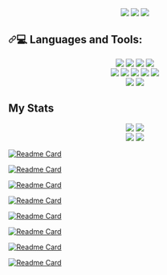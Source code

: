 
<div align="center" dir="auto">
  <a href="https://www.linkedin.com/in/reynolds-patrick/" rel="nofollow"><img src="https://camo.githubusercontent.com/a80d00f23720d0bc9f55481cfcd77ab79e141606829cf16ec43f8cacc7741e46/68747470733a2f2f696d672e736869656c64732e696f2f62616467652f4c696e6b6564496e2d3030373742353f7374796c653d666f722d7468652d6261646765266c6f676f3d6c696e6b6564696e266c6f676f436f6c6f723d7768697465" data-canonical-src="https://img.shields.io/badge/LinkedIn-0077B5?style=for-the-badge&amp;logo=linkedin&amp;logoColor=white" style="max-width: 100%;"></a>
  <a href="https://github.com/PatrickReynoldsCoding/CV/blob/main/Patrick%20Reynolds%20CV%202023.pdf"><img src="https://camo.githubusercontent.com/1ab0555c5c4586a1a95e31fa23ad84269d883f9e117d750d40c6e6b440a7b66e/68747470733a2f2f696d672e736869656c64732e696f2f62616467652f5044462043562d3836344641303f7374796c653d666f722d7468652d6261646765266c6f676f3d6376266c6f676f436f6c6f723d7768697465" data-canonical-src="https://img.shields.io/badge/PDF CV-864FA0?style=for-the-badge&amp;logo=cv&amp;logoColor=white" style="max-width: 100%;"></a>
<a href="https://github.com/patrickreynoldscoding/CV"><img src="https://camo.githubusercontent.com/4c6968728425916c616e8516c704beb29c74a8e81f1f2a29b313754384e52ced/68747470733a2f2f696d672e736869656c64732e696f2f62616467652f47697468756243562d3442344234423f7374796c653d666f722d7468652d6261646765266c6f676f3d676974687562266c6f676f436f6c6f723d7768697465" data-canonical-src="https://img.shields.io/badge/GithubCV-4B4B4B?style=for-the-badge&amp;logo=github&amp;logoColor=white" style="max-width: 100%;"></a>
</div>

<h2 dir="auto"><a id="user-content--languages-and-tools" class="anchor" aria-hidden="true" href="#-languages-and-tools"><svg class="octicon octicon-link" viewBox="0 0 16 16" version="1.1" width="16" height="16" aria-hidden="true"><path fill-rule="evenodd" d="M7.775 3.275a.75.75 0 001.06 1.06l1.25-1.25a2 2 0 112.83 2.83l-2.5 2.5a2 2 0 01-2.83 0 .75.75 0 00-1.06 1.06 3.5 3.5 0 004.95 0l2.5-2.5a3.5 3.5 0 00-4.95-4.95l-1.25 1.25zm-4.69 9.64a2 2 0 010-2.83l2.5-2.5a2 2 0 012.83 0 .75.75 0 001.06-1.06 3.5 3.5 0 00-4.95 0l-2.5 2.5a3.5 3.5 0 004.95 4.95l1.25-1.25a.75.75 0 00-1.06-1.06l-1.25 1.25a2 2 0 01-2.83 0z"></path></svg></a><g-emoji class="g-emoji" alias="computer" fallback-src="https://github.githubassets.com/images/icons/emoji/unicode/1f4bb.png">💻</g-emoji> Languages and Tools:</h2>

<div align="center" dir="auto">
  <a target="_blank" rel="noopener noreferrer nofollow" href="https://camo.githubusercontent.com/3d6bafc8853040cfe0ce91cb8904da7ce4261c7a1d9a7a86f79b1154310717fa/68747470733a2f2f696d672e736869656c64732e696f2f62616467652f2d48544d4c2d4646353733333f7374796c653d666f722d7468652d6261646765266c6f676f3d68746d6c35266c6f676f436f6c6f723d464635373333266c6162656c436f6c6f723d323832383238"><img src="https://camo.githubusercontent.com/3d6bafc8853040cfe0ce91cb8904da7ce4261c7a1d9a7a86f79b1154310717fa/68747470733a2f2f696d672e736869656c64732e696f2f62616467652f2d48544d4c2d4646353733333f7374796c653d666f722d7468652d6261646765266c6f676f3d68746d6c35266c6f676f436f6c6f723d464635373333266c6162656c436f6c6f723d323832383238" data-canonical-src="https://img.shields.io/badge/-HTML-FF5733?style=for-the-badge&amp;logo=html5&amp;logoColor=FF5733&amp;labelColor=282828" style="max-height: 60px;"></a>
  <a target="_blank" rel="noopener noreferrer nofollow" href="https://camo.githubusercontent.com/735c758075fa0627966230ec794e37fc8bf060167654bbf9f8d70dd54c52d367/68747470733a2f2f696d672e736869656c64732e696f2f62616467652f2d4353532d3535394446463f7374796c653d666f722d7468652d6261646765266c6f676f3d63737333266c6f676f436f6c6f723d353539444646266c6162656c436f6c6f723d323832383238"><img src="https://camo.githubusercontent.com/735c758075fa0627966230ec794e37fc8bf060167654bbf9f8d70dd54c52d367/68747470733a2f2f696d672e736869656c64732e696f2f62616467652f2d4353532d3535394446463f7374796c653d666f722d7468652d6261646765266c6f676f3d63737333266c6f676f436f6c6f723d353539444646266c6162656c436f6c6f723d323832383238" data-canonical-src="https://img.shields.io/badge/-CSS-559DFF?style=for-the-badge&amp;logo=css3&amp;logoColor=559DFF&amp;labelColor=282828" style="max-width: 100%;"></a>
  <a target="_blank" rel="noopener noreferrer nofollow" href="https://camo.githubusercontent.com/44877efa88e7c4ed224ddc1f31344f259d3ac6847b4fe68b48f473cf147d434e/68747470733a2f2f696d672e736869656c64732e696f2f62616467652f2d4a6176617363726970742d6637653936383f7374796c653d666f722d7468652d6261646765266c6f676f3d6a617661736372697074266c6f676f436f6c6f723d663765393638266c6162656c436f6c6f723d323832383238"><img src="https://camo.githubusercontent.com/44877efa88e7c4ed224ddc1f31344f259d3ac6847b4fe68b48f473cf147d434e/68747470733a2f2f696d672e736869656c64732e696f2f62616467652f2d4a6176617363726970742d6637653936383f7374796c653d666f722d7468652d6261646765266c6f676f3d6a617661736372697074266c6f676f436f6c6f723d663765393638266c6162656c436f6c6f723d323832383238" data-canonical-src="https://img.shields.io/badge/-Javascript-f7e968?style=for-the-badge&amp;logo=javascript&amp;logoColor=f7e968&amp;labelColor=282828" style="max-width: 100%;"></a>
  <a target="_blank" rel="noopener noreferrer nofollow" href="https://camo.githubusercontent.com/91848b1e487928e8973df7333ebc9233049b6fde85c1869d12d9fec7be2a526a/68747470733a2f2f696d672e736869656c64732e696f2f62616467652f2d527562792d4646364135353f7374796c653d666f722d7468652d6261646765266c6f676f3d72756279266c6f676f436f6c6f723d464636413535266c6162656c436f6c6f723d323832383238"><img src="https://camo.githubusercontent.com/91848b1e487928e8973df7333ebc9233049b6fde85c1869d12d9fec7be2a526a/68747470733a2f2f696d672e736869656c64732e696f2f62616467652f2d527562792d4646364135353f7374796c653d666f722d7468652d6261646765266c6f676f3d72756279266c6f676f436f6c6f723d464636413535266c6162656c436f6c6f723d323832383238" data-canonical-src="https://img.shields.io/badge/-Ruby-FF6A55?style=for-the-badge&amp;logo=ruby&amp;logoColor=FF6A55&amp;labelColor=282828" style="max-width: 100%;"></a><br>
  <a target="_blank" rel="noopener noreferrer nofollow" href="https://camo.githubusercontent.com/ac460ac1b64e90288677b7bb6816e3345c69df041d9f21a2f2267c902ef67bb0/68747470733a2f2f696d672e736869656c64732e696f2f62616467652f2d4e6f64652e6a732d3830443835373f7374796c653d666f722d7468652d6261646765266c6f676f3d6e6f64652e6a73266c6f676f436f6c6f723d383044383537266c6162656c436f6c6f723d323832383238"><img src="https://camo.githubusercontent.com/ac460ac1b64e90288677b7bb6816e3345c69df041d9f21a2f2267c902ef67bb0/68747470733a2f2f696d672e736869656c64732e696f2f62616467652f2d4e6f64652e6a732d3830443835373f7374796c653d666f722d7468652d6261646765266c6f676f3d6e6f64652e6a73266c6f676f436f6c6f723d383044383537266c6162656c436f6c6f723d323832383238" data-canonical-src="https://img.shields.io/badge/-Node.js-80D857?style=for-the-badge&amp;logo=node.js&amp;logoColor=80D857&amp;labelColor=282828" style="max-width: 100%;"></a>
  <a target="_blank" rel="noopener noreferrer nofollow" href="https://camo.githubusercontent.com/bd8ffb443d1cb958948e47fa5f70ba82c249561b69acd117decb67f666774972/68747470733a2f2f696d672e736869656c64732e696f2f62616467652f2d52656163742d3538443246303f7374796c653d666f722d7468652d6261646765266c6f676f3d7265616374266c6f676f436f6c6f723d353844324630266c6162656c436f6c6f723d323832383238"><img src="https://camo.githubusercontent.com/bd8ffb443d1cb958948e47fa5f70ba82c249561b69acd117decb67f666774972/68747470733a2f2f696d672e736869656c64732e696f2f62616467652f2d52656163742d3538443246303f7374796c653d666f722d7468652d6261646765266c6f676f3d7265616374266c6f676f436f6c6f723d353844324630266c6162656c436f6c6f723d323832383238" data-canonical-src="https://img.shields.io/badge/-React-58D2F0?style=for-the-badge&amp;logo=react&amp;logoColor=58D2F0&amp;labelColor=282828" style="max-width: 100%;"></a>
  <a target="_blank" rel="noopener noreferrer nofollow" href="https://camo.githubusercontent.com/0ff4ee24bcc76c76d86620bd41a4f134d62a11a96025dab38802c7a13a774482/68747470733a2f2f696d672e736869656c64732e696f2f62616467652f2d437970726573732d3362333933383f7374796c653d666f722d7468652d6261646765266c6f676f3d63797072657373266c6f676f436f6c6f723d666166326564266c6162656c436f6c6f723d323832383238"><img src="https://camo.githubusercontent.com/0ff4ee24bcc76c76d86620bd41a4f134d62a11a96025dab38802c7a13a774482/68747470733a2f2f696d672e736869656c64732e696f2f62616467652f2d437970726573732d3362333933383f7374796c653d666f722d7468652d6261646765266c6f676f3d63797072657373266c6f676f436f6c6f723d666166326564266c6162656c436f6c6f723d323832383238" data-canonical-src="https://img.shields.io/badge/-Cypress-3b3938?style=for-the-badge&amp;logo=cypress&amp;logoColor=faf2ed&amp;labelColor=282828" style="max-width: 100%;"></a>
  <a target="_blank" rel="noopener noreferrer nofollow" href="https://camo.githubusercontent.com/ec5604b38b6fb696de5477ad6a38e0ee21a859b0d69bef9f772b4b797ebf2196/68747470733a2f2f696d672e736869656c64732e696f2f62616467652f2d4a6573742d4238344436463f7374796c653d666f722d7468652d6261646765266c6f676f3d6a657374266c6f676f436f6c6f723d423834443646266c6162656c436f6c6f723d323832383238"><img src="https://camo.githubusercontent.com/ec5604b38b6fb696de5477ad6a38e0ee21a859b0d69bef9f772b4b797ebf2196/68747470733a2f2f696d672e736869656c64732e696f2f62616467652f2d4a6573742d4238344436463f7374796c653d666f722d7468652d6261646765266c6f676f3d6a657374266c6f676f436f6c6f723d423834443646266c6162656c436f6c6f723d323832383238" data-canonical-src="https://img.shields.io/badge/-Jest-B84D6F?style=for-the-badge&amp;logo=jest&amp;logoColor=B84D6F&amp;labelColor=282828" style="max-width: 100%;"></a>
  <a target="_blank" rel="noopener noreferrer nofollow" href="https://camo.githubusercontent.com/5ddbf43f9a2b5abb907dc9183f21de0019e91392e8b2f81354627f0f1d09998b/68747470733a2f2f696d672e736869656c64732e696f2f62616467652f2d52537065632d4630353839323f7374796c653d666f722d7468652d6261646765266c6f676f3d72756279266c6f676f436f6c6f723d463035383932266c6162656c436f6c6f723d323832383238"><img src="https://camo.githubusercontent.com/5ddbf43f9a2b5abb907dc9183f21de0019e91392e8b2f81354627f0f1d09998b/68747470733a2f2f696d672e736869656c64732e696f2f62616467652f2d52537065632d4630353839323f7374796c653d666f722d7468652d6261646765266c6f676f3d72756279266c6f676f436f6c6f723d463035383932266c6162656c436f6c6f723d323832383238" data-canonical-src="https://img.shields.io/badge/-RSpec-F05892?style=for-the-badge&amp;logo=ruby&amp;logoColor=F05892&amp;labelColor=282828" style="max-width: 100%;"></a>
<br>
  <a target="_blank" rel="noopener noreferrer nofollow" href="https://camo.githubusercontent.com/693bddb48c8124bb4c3c0e0bb57dec447c6b1b50685bc974b357713b74c4ebe2/68747470733a2f2f696d672e736869656c64732e696f2f62616467652f2d4d6f6e676f44422d3531413934303f7374796c653d666f722d7468652d6261646765266c6f676f3d6d6f6e676f6462266c6f676f436f6c6f723d353141393430266c6162656c436f6c6f723d323832383238"><img src="https://camo.githubusercontent.com/693bddb48c8124bb4c3c0e0bb57dec447c6b1b50685bc974b357713b74c4ebe2/68747470733a2f2f696d672e736869656c64732e696f2f62616467652f2d4d6f6e676f44422d3531413934303f7374796c653d666f722d7468652d6261646765266c6f676f3d6d6f6e676f6462266c6f676f436f6c6f723d353141393430266c6162656c436f6c6f723d323832383238" data-canonical-src="https://img.shields.io/badge/-MongoDB-51A940?style=for-the-badge&amp;logo=mongodb&amp;logoColor=51A940&amp;labelColor=282828" style="max-width: 100%;"></a>
  <a target="_blank" rel="noopener noreferrer nofollow" href="https://camo.githubusercontent.com/405d9beba94d15a78a01886664212e263fad16f8e47fefafb222a351e193d605/68747470733a2f2f696d672e736869656c64732e696f2f62616467652f2d506f737467726553514c2d3362333933383f7374796c653d666f722d7468652d6261646765266c6f676f3d706f737467726573716c266c6f676f436f6c6f723d666166326564266c6162656c436f6c6f723d323832383238"><img src="https://camo.githubusercontent.com/405d9beba94d15a78a01886664212e263fad16f8e47fefafb222a351e193d605/68747470733a2f2f696d672e736869656c64732e696f2f62616467652f2d506f737467726553514c2d3362333933383f7374796c653d666f722d7468652d6261646765266c6f676f3d706f737467726573716c266c6f676f436f6c6f723d666166326564266c6162656c436f6c6f723d323832383238" data-canonical-src="https://img.shields.io/badge/-PostgreSQL-3b3938?style=for-the-badge&amp;logo=postgresql&amp;logoColor=faf2ed&amp;labelColor=282828" style="max-width: 100%;"></a><br>
</div>


## My Stats





<div align="center" dir="auto" href="https://github.com/anuraghazra/github-readme-stats">
  <img style="max-width: 100%;" src="https://github-readme-stats.vercel.app/api/top-langs/?username=PatrickReynoldsCoding&theme=radical" />
  <img style="max-width: 100%;" src="https://github-readme-stats.vercel.app/api?username=PatrickReynoldsCoding&hide=stars&show_icons=true&theme=radical" />
</div>
  
  
<div align="center" dir="auto"  href="https://github.com/anuraghazra/github-readme-stats">
  <img style="max-width: 100%;" src="https://github-readme-stats.vercel.app/api/pin/?username=PatrickReynoldsCoding&repo=pokemon-match&theme=radical" />
  <img style="max-width: 100%;" src="https://github-readme-stats.vercel.app/api/pin/?username=PatrickReynoldsCoding&repo=pair-up-live&theme=radical" />
</div>


[![Readme Card](https://github-readme-stats.vercel.app/api/pin/?username=PatrickReynoldsCoding&repo=pokemon-match&theme=radical
)](https://github.com/anuraghazra/github-readme-stats)

[![Readme Card](https://github-readme-stats.vercel.app/api/pin/?username=PatrickReynoldsCoding&repo=pair-up-live&theme=radical
)](https://github.com/anuraghazra/github-readme-stats)

[![Readme Card](https://github-readme-stats.vercel.app/api/pin/?username=PatrickReynoldsCoding&repo=pair-up&theme=radical
)](https://github.com/anuraghazra/github-readme-stats)

[![Readme Card](https://github-readme-stats.vercel.app/api/pin/?username=PatrickReynoldsCoding&repo=the-fakebook&theme=radical
)](https://github.com/anuraghazra/github-readme-stats)

[![Readme Card](https://github-readme-stats.vercel.app/api/pin/?username=PatrickReynoldsCoding&repo=new-mern-test&theme=radical
)](https://github.com/anuraghazra/github-readme-stats)

[![Readme Card](https://github-readme-stats.vercel.app/api/pin/?username=PatrickReynoldsCoding&repo=react_todo_app&theme=radical
)](https://github.com/anuraghazra/github-readme-stats)

[![Readme Card](https://github-readme-stats.vercel.app/api/pin/?username=PatrickReynoldsCoding&repo=bank_tech_test&theme=radical
)](https://github.com/anuraghazra/github-readme-stats)

[![Readme Card](https://github-readme-stats.vercel.app/api/pin/?username=PatrickReynoldsCoding&repo=socialGatheringBot&theme=radical
)](https://github.com/anuraghazra/github-readme-stats)


<!--
stats from https://github.com/anuraghazra/github-readme-stats
**PatrickReynoldsCoding/PatrickReynoldsCoding** is a ✨ _special_ ✨ repository because its `README.md` (this file) appears on your GitHub profile.


Here are some ideas to get you started:

- 🔭 I’m currently working on ...
- 🌱 I’m currently learning ...
- 👯 I’m looking to collaborate on ...
- 🤔 I’m looking for help with ...
- 💬 Ask me about ...
- 📫 How to reach me: ...
- 😄 Pronouns: ...
- ⚡ Fun fact: ...
-->
